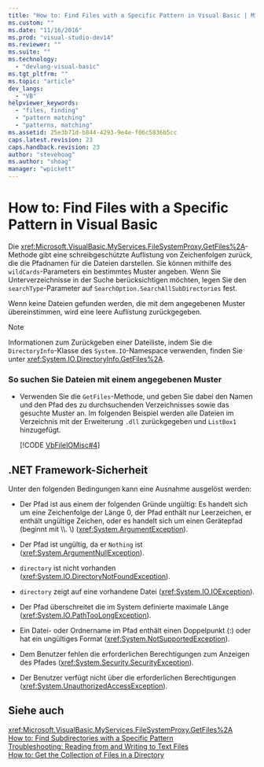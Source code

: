 ```yaml
---
title: "How to: Find Files with a Specific Pattern in Visual Basic | Microsoft Docs"
ms.custom: ""
ms.date: "11/16/2016"
ms.prod: "visual-studio-dev14"
ms.reviewer: ""
ms.suite: ""
ms.technology: 
  - "devlang-visual-basic"
ms.tgt_pltfrm: ""
ms.topic: "article"
dev_langs: 
  - "VB"
helpviewer_keywords: 
  - "files, finding"
  - "pattern matching"
  - "patterns, matching"
ms.assetid: 25e3b71d-b844-4293-9e4e-f06c5836b5cc
caps.latest.revision: 23
caps.handback.revision: 23
author: "stevehoag"
ms.author: "shoag"
manager: "wpickett"
---
```

# How to: Find Files with a Specific Pattern in Visual Basic
Die <xref:Microsoft.VisualBasic.MyServices.FileSystemProxy.GetFiles%2A>\-Methode gibt eine schreibgeschützte Auflistung von Zeichenfolgen zurück, die die Pfadnamen für die Dateien darstellen.  Sie können mithilfe des `wildCards`\-Parameters ein bestimmtes Muster angeben.  Wenn Sie Unterverzeichnisse in der Suche berücksichtigen möchten, legen Sie den `searchType`\-Parameter auf `SearchOption.SearchAllSubDirectories` fest.  
  
 Wenn keine Dateien gefunden werden, die mit dem angegebenen Muster übereinstimmen, wird eine leere Auflistung zurückgegeben.  
  
> [!NOTE]
>  Informationen zum Zurückgeben einer Dateiliste, indem Sie die `DirectoryInfo`\-Klasse des `System.IO`\-Namespace verwenden, finden Sie unter <xref:System.IO.DirectoryInfo.GetFiles%2A>.  
  
### So suchen Sie Dateien mit einem angegebenen Muster  
  
-   Verwenden Sie die `GetFiles`\-Methode, und geben Sie dabei den Namen und den Pfad des zu durchsuchenden Verzeichnisses sowie das gesuchte Muster an.  Im folgenden Beispiel werden alle Dateien im Verzeichnis mit der Erweiterung `.dll` zurückgegeben und `ListBox1` hinzugefügt.  
  
     [!CODE [VbFileIOMisc#4](../CodeSnippet/VS_Snippets_VBCSharp/VbFileIOMisc#4)]  
  
## .NET Framework-Sicherheit  
 Unter den folgenden Bedingungen kann eine Ausnahme ausgelöst werden:  
  
-   Der Pfad ist aus einem der folgenden Gründe ungültig: Es handelt sich um eine Zeichenfolge der Länge 0, der Pfad enthält nur Leerzeichen, er enthält ungültige Zeichen, oder es handelt sich um einen Gerätepfad \(beginnt mit \\\\.  \\\) \(<xref:System.ArgumentException>\).  
  
-   Der Pfad ist ungültig, da er `Nothing` ist \(<xref:System.ArgumentNullException>\).  
  
-   `directory` ist nicht vorhanden \(<xref:System.IO.DirectoryNotFoundException>\).  
  
-   `directory` zeigt auf eine vorhandene Datei \(<xref:System.IO.IOException>\).  
  
-   Der Pfad überschreitet die im System definierte maximale Länge \(<xref:System.IO.PathTooLongException>\).  
  
-   Ein Datei\- oder Ordnername im Pfad enthält einen Doppelpunkt \(:\) oder hat ein ungültiges Format \(<xref:System.NotSupportedException>\).  
  
-   Dem Benutzer fehlen die erforderlichen Berechtigungen zum Anzeigen des Pfades \(<xref:System.Security.SecurityException>\).  
  
-   Der Benutzer verfügt nicht über die erforderlichen Berechtigungen \(<xref:System.UnauthorizedAccessException>\).  
  
## Siehe auch  
 <xref:Microsoft.VisualBasic.MyServices.FileSystemProxy.GetFiles%2A>   
 [How to: Find Subdirectories with a Specific Pattern](../../../../visual-basic/developing-apps/programming/drives-directories-files/how-to-find-subdirectories-with-a-specific-pattern.md)   
 [Troubleshooting: Reading from and Writing to Text Files](../../../../visual-basic/developing-apps/programming/drives-directories-files/troubleshooting-reading-from-and-writing-to-text-files.md)   
 [How to: Get the Collection of Files in a Directory](../../../../visual-basic/developing-apps/programming/drives-directories-files/how-to-get-the-collection-of-files-in-a-directory.md)